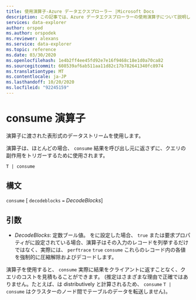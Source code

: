 ```yaml
---
title: 使用演算子-Azure データエクスプローラー |Microsoft Docs
description: この記事では、Azure データエクスプローラーの使用演算子について説明します。
services: data-explorer
author: orspod
ms.author: orspodek
ms.reviewer: alexans
ms.service: data-explorer
ms.topic: reference
ms.date: 03/30/2020
ms.openlocfilehash: 1e4b2ff4ee45fd92e7e16f9468c18e1d0a70ca82
ms.sourcegitcommit: 608539af6ab511aa11d82c17b782641340fc8974
ms.translationtype: MT
ms.contentlocale: ja-JP
ms.lasthandoff: 10/20/2020
ms.locfileid: "92245159"
---
```

# <a name="consume-operator"></a>consume 演算子

演算子に渡された表形式のデータストリームを使用します。 

演算子は、ほとんどの場合、 `consume` 結果を呼び出し元に返さずに、クエリの副作用をトリガーするために使用されます。

```kusto
T | consume
```

## <a name="syntax"></a>構文

`consume` [ `decodeblocks` `=` *DecodeBlocks*]

## <a name="arguments"></a>引数

* *DecodeBlocks*: 定数ブール値。 をに設定した場合、 `true` または要求プロパティがに設定されている場合、演算子はその入力のレコードを列挙するだけではなく、実際には、 `perftrace` `true` `consume` これらのレコード内の各値を強制的に圧縮解除およびデコードします。

演算子を使用すると、 `consume` 実際に結果をクライアントに返すことなく、クエリのコストを見積もることができます。
(推定はさまざまな理由で正確ではありません。たとえば、は distributively と計算されるため、 `consume` `T | consume` はクラスターのノード間でテーブルのデータを転送しません)。

<!--
* *WithStats*: A constant Boolean value. If set to `true` (or if the global
  property `perftrace` is set), the operator will return a single
  row with a single column called `Stats` of type `dynamic` holding the statistics
  of the data source fed to the `consume` operator.
-->